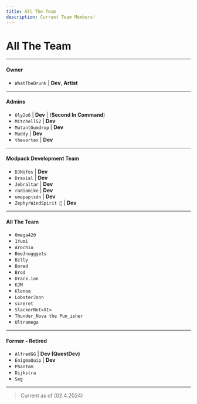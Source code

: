 ```yaml
---
title: All The Team
description: Current Team Members!
---
```


# All The Team

---

#### Owner

- `WhatTheDrunk` | **Dev**, **Artist**

---

#### Admins 

- `Oly2o6` | **Dev** | (**Second In Command**) 
- `Mitchell52` |  **Dev**
- `MutantGumdrop` | **Dev**
- `Maddy` | **Dev**
- `thevortex` |  **Dev**

---

#### Modpack Development Team

- `DJNifos` | **Dev**
- `Draxial` | **Dev**
- `Jebraltar` | **Dev**
- `radiomike` | **Dev**
- `uʍopǝpᴉsdn` | **Dev**
- `ZephyrWindSpirit 🐉` | **Dev**

---

#### All The Team

- `0mega420`
- `1Yumi`
- `Arochio`
- `BeeJnugggets`
- `Billy`
- `Bored`
- `Brod`
- `Drack.ion`
- `KJM`
- `Klonoa`
- `LobsterJonn`
- `screret`
- `SlackerNet>XI<`
- `Thunder_Nova the Pun_isher`
- `Ultramega`

---

#### Former - Retired

- `AlfredGG` | **Dev (QuestDev)**
- `EnigmaQuip` | **Dev**
- `Phantom`
- `Dijkstra`
- `Seg` 

---

> Current as of (02.4.2024)
